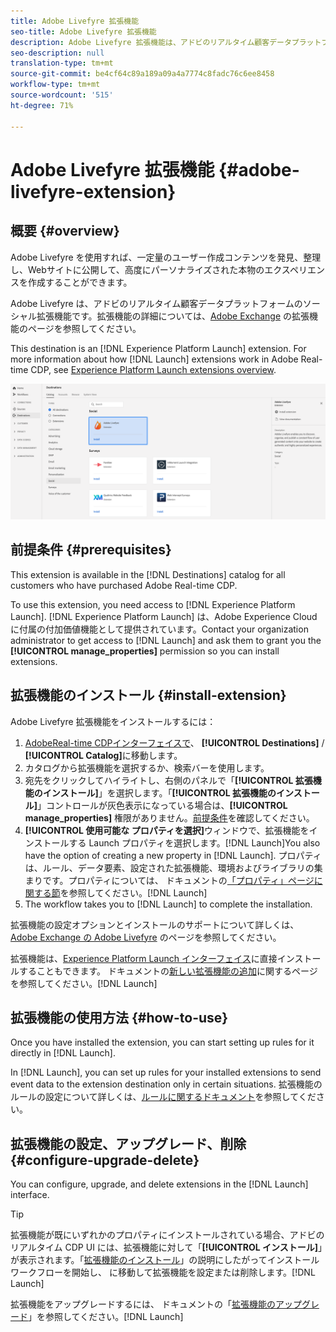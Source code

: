 ```yaml
---
title: Adobe Livefyre 拡張機能
seo-title: Adobe Livefyre 拡張機能
description: Adobe Livefyre 拡張機能は、アドビのリアルタイム顧客データプラットフォームのソーシャルの宛先です。拡張機能について詳しくは、Adobe Exchange の拡張機能のページを参照してください。
seo-description: null
translation-type: tm+mt
source-git-commit: be4cf64c89a189a09a4a7774c8fadc76c6ee8458
workflow-type: tm+mt
source-wordcount: '515'
ht-degree: 71%

---
```



# Adobe Livefyre 拡張機能 {#adobe-livefyre-extension}

## 概要 {#overview}

Adobe Livefyre を使用すれば、一定量のユーザー作成コンテンツを発見、整理し、Webサイトに公開して、高度にパーソナライズされた本物のエクスペリエンスを作成することができます。

Adobe Livefyre は、アドビのリアルタイム顧客データプラットフォームのソーシャル拡張機能です。拡張機能の詳細については、[Adobe Exchange](https://exchange.adobe.com/experiencecloud.details.100464.html) の拡張機能のページを参照してください。

This destination is an [!DNL Experience Platform Launch] extension. For more information about how [!DNL Launch] extensions work in Adobe Real-time CDP, see [Experience Platform Launch extensions overview](/help/rtcdp/destinations/experience-platform-launch-extensions.md).

![Adobe Livefyre 拡張機能](/help/rtcdp/destinations/assets/adobe-livefyre-extension.png)


## 前提条件 {#prerequisites}

This extension is available in the [!DNL Destinations] catalog for all customers who have purchased Adobe Real-time CDP.

To use this extension, you need access to [!DNL Experience Platform Launch]. [!DNL Experience Platform Launch] は、Adobe Experience Cloud に付属の付加価値機能として提供されています。Contact your organization administrator to get access to [!DNL Launch] and ask them to grant you the **[!UICONTROL manage_properties]** permission so you can install extensions.

## 拡張機能のインストール {#install-extension}

Adobe Livefyre 拡張機能をインストールするには：

1. [AdobeReal-time CDPインターフェイスで](http://platform.adobe.com/)、 **[!UICONTROL Destinations]** / **[!UICONTROL Catalog]**&#x200B;に移動します。
2. カタログから拡張機能を選択するか、検索バーを使用します。
3. 宛先をクリックしてハイライトし、右側のパネルで「**[!UICONTROL 拡張機能のインストール]**」を選択します。「**[!UICONTROL 拡張機能のインストール]**」コントロールが灰色表示になっている場合は、**[!UICONTROL manage_properties]** 権限がありません。[前提条件](#prerequisites)を確認してください。
4. **[!UICONTROL 使用可能な プロパティを選択]**&#x200B;ウィンドウで、拡張機能をインストールする Launch プロパティを選択します。[!DNL Launch]You also have the option of creating a new property in [!DNL Launch]. プロパティは、ルール、データ要素、設定された拡張機能、環境およびライブラリの集まりです。プロパティについては、 ドキュメントの[「プロパティ」ページに関する節](https://docs.adobe.com/content/help/ja-JP/launch/using/reference/admin/companies-and-properties.html#プロパティページ)を参照してください。[!DNL Launch]
5. The workflow takes you to [!DNL Launch] to complete the installation.

拡張機能の設定オプションとインストールのサポートについて詳しくは、[Adobe Exchange の Adobe Livefyre](https://exchange.adobe.com/experiencecloud.details.100464.html) のページを参照してください。

拡張機能は、[Experience Platform Launch インターフェイス](https://launch.adobe.com/)に直接インストールすることもできます。 ドキュメントの[新しい拡張機能の追加](https://docs.adobe.com/content/help/ja-JP/launch/using/reference/manage-resources/extensions/overview.html#add-a-new-extension)に関するページを参照してください。[!DNL Launch]


## 拡張機能の使用方法 {#how-to-use}

Once you have installed the extension, you can start setting up rules for it directly in [!DNL Launch].

In [!DNL Launch], you can set up rules for your installed extensions to send event data to the extension destination only in certain situations. 拡張機能のルールの設定について詳しくは、[ルールに関するドキュメント](https://docs.adobe.com/help/ja-JP/launch/using/reference/manage-resources/rules.html)を参照してください。

## 拡張機能の設定、アップグレード、削除 {#configure-upgrade-delete}

You can configure, upgrade, and delete extensions in the [!DNL Launch] interface.

>[!TIP]
>
>拡張機能が既にいずれかのプロパティにインストールされている場合、アドビのリアルタイム CDP UI には、拡張機能に対して「**[!UICONTROL インストール]**」が表示されます。「[拡張機能のインストール](#install-extension)」の説明にしたがってインストールワークフローを開始し、 に移動して拡張機能を設定または削除します。[!DNL Launch]

拡張機能をアップグレードするには、 ドキュメントの「[拡張機能のアップグレード](https://docs.adobe.com/content/help/ja-JP/launch/using/reference/manage-resources/extensions/extension-upgrade.html)」を参照してください。[!DNL Launch]

